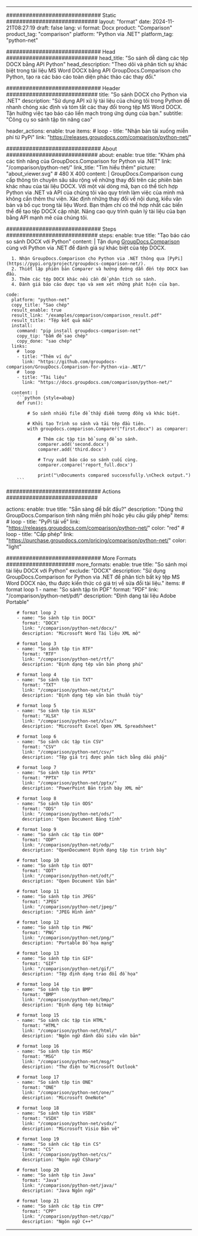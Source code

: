 
---
############################# Static ############################
layout: "format"
date:  2024-11-21T08:27:19
draft: false
lang: vi
format: Docx
product: "Comparison"
product_tag: "comparison"
platform: "Python via .NET"
platform_tag: "python-net"

############################# Head ############################
head_title: "So sánh dễ dàng các tệp DOCX bằng API Python"
head_description: "Theo dõi và phân tích sự khác biệt trong tài liệu MS Word DOCX bằng API GroupDocs.Comparison cho Python, tạo ra các báo cáo toàn diện phác thảo các thay đổi."

############################# Header ############################
title: "So sánh DOCX cho Python via .NET" 
description: "Sử dụng API xử lý tài liệu của chúng tôi trong Python để nhanh chóng xác định và tóm tắt các thay đổi trong tệp MS Word DOCX. Tận hưởng việc tạo báo cáo liền mạch trong ứng dụng của bạn."
subtitle: "Công cụ so sánh tập tin nâng cao" 

header_actions:
  enable: true
  items:
    #  loop
    - title: "Nhận bản tải xuống miễn phí từ PyPi"
      link: "https://releases.groupdocs.com/comparison/python-net/"
      
############################# About ############################
about:
    enable: true
    title: "Khám phá các tính năng của GroupDocs.Comparison for Python via .NET"
    link: "/comparison/python-net/"
    link_title: "Tìm hiểu thêm"
    picture: "about_viewer.svg" # 480 X 400
    content: |
       GroupDocs.Comparison cung cấp thông tin chuyên sâu sâu rộng về những thay đổi trên các phiên bản khác nhau của tài liệu DOCX. Với một vài dòng mã, bạn có thể tích hợp Python via .NET và API của chúng tôi vào quy trình làm việc của mình mà không cần thêm thư viện. Xác định những thay đổi về nội dung, kiểu văn bản và bố cục trong tài liệu Word. Bạn thậm chí có thể hợp nhất các biến thể để tạo tệp DOCX cập nhật. Nâng cao quy trình quản lý tài liệu của bạn bằng API mạnh mẽ của chúng tôi.

############################# Steps ############################
steps:
    enable: true
    title: "Tạo báo cáo so sánh DOCX với Python"
    content: |
      Tận dụng [GroupDocs.Comparison](https://products.groupdocs.com/comparison/python-net/) cùng với Python via .NET để đánh giá sự khác biệt của tệp DOCX.
      
      1. Nhận GroupDocs.Comparison cho Python via .NET thông qua [PyPi](https://pypi.org/project/groupdocs-comparison-net/).
      2. Thiết lập phiên bản Comparer và hướng đường dẫn đến tệp DOCX ban đầu.
      3. Thêm các tệp DOCX khác nếu cần để phân tích so sánh.
      4. Đánh giá báo cáo được tạo và xem xét những phát hiện của bạn.
   
    code:
      platform: "python-net"
      copy_title: "Sao chép"
      result_enable: true
      result_link: "/examples/comparison/comparison_result.pdf"
      result_title: "Tệp kết quả mẫu"
      install:
        command: "pip install groupdocs-comparison-net"
        copy_tip: "bấm để sao chép"
        copy_done: "sao chép"
      links:
        #  loop
        - title: "Thêm ví dụ"
          link: "https://github.com/groupdocs-comparison/GroupDocs.Comparison-for-Python-via-.NET/"
        #  loop
        - title: "Tài liệu"
          link: "https://docs.groupdocs.com/comparison/python-net/"
          
      content: |
        ```python {style=abap}
        def run():

            # So sánh nhiều file để thấy điểm tương đồng và khác biệt.

            # Khởi tạo Trình so sánh và tải tệp đầu tiên.
            with groupdocs.comparison.Comparer("first.docx") as comparer:

                # Thêm các tập tin bổ sung để so sánh.
                comparer.add('second.docx')
                comparer.add('third.docx')

                # Truy xuất báo cáo so sánh cuối cùng.
                comparer.compare('report_full.docx')

                print("\nDocuments compared successfully.\nCheck output.")
        ```            

############################# Actions ############################

actions:
  enable: true
  title: "Sẵn sàng để bắt đầu?"
  description: "Dùng thử GroupDocs.Comparison tính năng miễn phí hoặc yêu cầu giấy phép"
  items:
    #  loop
    - title: "PyPi tải về"
      link: "https://releases.groupdocs.com/comparison/python-net/"
      color: "red"
        #  loop
    - title: "Cấp phép"
      link: "https://purchase.groupdocs.com/pricing/comparison/python-net/"
      color: "light"


############################# More Formats #####################
more_formats:
    enable: true
    title: "So sánh mọi tài liệu DOCX với Python"
    exclude: "DOCX"
    description: "Sử dụng GroupDocs.Comparison for Python via .NET để phân tích bất kỳ tệp MS Word DOCX nào, thu được kiến ​​thức có giá trị về sửa đổi tài liệu."
    items: 
        # format loop 1
        - name: "So sánh tập tin PDF"
          format: "PDF"
          link: "/comparison/python-net/pdf/"
          description: "Định dạng tài liệu Adobe Portable"

        # format loop 2
        - name: "So sánh tập tin DOCX"
          format: "DOCX"
          link: "/comparison/python-net/docx/"
          description: "Microsoft Word Tài liệu XML mở"

        # format loop 3
        - name: "So sánh tập tin RTF"
          format: "RTF"
          link: "/comparison/python-net/rtf/"
          description: "Định dạng tệp văn bản phong phú"

        # format loop 4
        - name: "So sánh tập tin TXT"
          format: "TXT"
          link: "/comparison/python-net/txt/"
          description: "Định dạng tệp văn bản thuần túy"

        # format loop 5
        - name: "So sánh tập tin XLSX"
          format: "XLSX"
          link: "/comparison/python-net/xlsx/"
          description: "Microsoft Excel Open XML Spreadsheet"

        # format loop 6
        - name: "So sánh các tập tin CSV"
          format: "CSV"
          link: "/comparison/python-net/csv/"
          description: "Tệp giá trị được phân tách bằng dấu phẩy"

        # format loop 7
        - name: "So sánh tập tin PPTX"
          format: "PPTX"
          link: "/comparison/python-net/pptx/"
          description: "PowerPoint Bản trình bày XML mở"

        # format loop 8
        - name: "So sánh tập tin ODS"
          format: "ODS"
          link: "/comparison/python-net/ods/"
          description: "Open Document Bảng tính"

        # format loop 9
        - name: "So sánh các tập tin ODP"
          format: "ODP"
          link: "/comparison/python-net/odp/"
          description: "OpenDocument Định dạng tập tin trình bày"

        # format loop 10
        - name: "So sánh tập tin ODT"
          format: "ODT"
          link: "/comparison/python-net/odt/"
          description: "Open Document Văn bản"

        # format loop 11
        - name: "So sánh tập tin JPEG"
          format: "JPEG"
          link: "/comparison/python-net/jpeg/"
          description: "JPEG Hình ảnh"

        # format loop 12
        - name: "So sánh tập tin PNG"
          format: "PNG"
          link: "/comparison/python-net/png/"
          description: "Portable Đồ họa mạng"

        # format loop 13
        - name: "So sánh tập tin GIF"
          format: "GIF"
          link: "/comparison/python-net/gif/"
          description: "Tệp định dạng trao đổi đồ họa"

        # format loop 14
        - name: "So sánh tập tin BMP"
          format: "BMP"
          link: "/comparison/python-net/bmp/"
          description: "Định dạng tệp bitmap"

        # format loop 15
        - name: "So sánh các tập tin HTML"
          format: "HTML"
          link: "/comparison/python-net/html/"
          description: "Ngôn ngữ đánh dấu siêu văn bản"

        # format loop 16
        - name: "So sánh tập tin MSG"
          format: "MSG"
          link: "/comparison/python-net/msg/"
          description: "Thư điện tử Microsoft Outlook"

        # format loop 17
        - name: "So sánh tập tin ONE"
          format: "ONE"
          link: "/comparison/python-net/one/"
          description: "Microsoft OneNote"

        # format loop 18
        - name: "So sánh tập tin VSDX"
          format: "VSDX"
          link: "/comparison/python-net/vsdx/"
          description: "Microsoft Visio Bản vẽ"

        # format loop 19
        - name: "So sánh các tập tin CS"
          format: "CS"
          link: "/comparison/python-net/cs/"
          description: "Ngôn ngữ CSharp"

        # format loop 20
        - name: "So sánh tập tin Java"
          format: "Java"
          link: "/comparison/python-net/java/"
          description: "Java Ngôn ngữ"
          
        # format loop 21
        - name: "So sánh các tập tin CPP"
          format: "CPP"
          link: "/comparison/python-net/cpp/"
          description: "Ngôn ngữ C++"
---